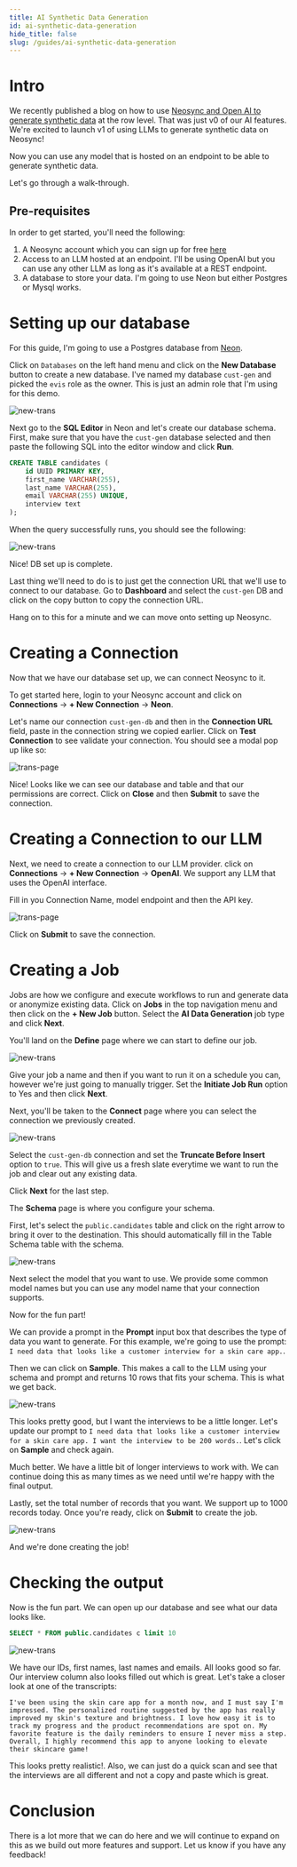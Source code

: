 ```yaml
---
title: AI Synthetic Data Generation
id: ai-synthetic-data-generation
hide_title: false
slug: /guides/ai-synthetic-data-generation
---
```


# Intro

We recently published a blog on how to use [Neosync and Open AI to generate synthetic data](/blog/neosync-llm-integration) at the row level. That was just v0 of our AI features. We're excited to launch v1 of using LLMs to generate synthetic data on Neosync!

Now you can use any model that is hosted on an endpoint to be able to generate synthetic data.

Let's go through a walk-through.

## Pre-requisites

In order to get started, you'll need the following:

1. A Neosync account which you can sign up for free [here](https://www.neosync.dev)
2. Access to an LLM hosted at an endpoint. I'll be using OpenAI but you can use any other LLM as long as it's available at a REST endpoint.
3. A database to store your data. I'm going to use Neon but either Postgres or Mysql works.

# Setting up our database

For this guide, I'm going to use a Postgres database from [Neon](https://neon.tech).

Click on `Databases` on the left hand menu and click on the **New Database** button to create a new database. I've named my database `cust-gen` and picked the `evis` role as the owner. This is just an admin role that I'm using for this demo.

![new-trans](/img/cust-gen-db.png)

Next go to the **SQL Editor** in Neon and let's create our database schema. First, make sure that you have the `cust-gen` database selected and then paste the following SQL into the editor window and click **Run**.

```sql
CREATE TABLE candidates (
    id UUID PRIMARY KEY,
    first_name VARCHAR(255),
    last_name VARCHAR(255),
    email VARCHAR(255) UNIQUE,
    interview text
);
```

When the query successfully runs, you should see the following:

![new-trans](/img/cust-gen-db-create.png)

Nice! DB set up is complete.

Last thing we'll need to do is to just get the connection URL that we'll use to connect to our database. Go to **Dashboard** and select the `cust-gen` DB and click on the copy button to copy the connection URL.

Hang on to this for a minute and we can move onto setting up Neosync.

# Creating a Connection

Now that we have our database set up, we can connect Neosync to it.

To get started here, login to your Neosync account and click on **Connections** -> **+ New Connection** -> **Neon**.

Let's name our connection `cust-gen-db` and then in the **Connection URL** field, paste in the connection string we copied earlier. Click on **Test Connection** to see validate your connection. You should see a modal pop up like so:

![trans-page](/img/candidates-table.png)

Nice! Looks like we can see our database and table and that our permissions are correct. Click on **Close** and then **Submit** to save the connection.

# Creating a Connection to our LLM

Next, we need to create a connection to our LLM provider. click on **Connections** -> **+ New Connection** -> **OpenAI**. We support any LLM that uses the OpenAI interface.

Fill in you Connection Name, model endpoint and then the API key.

![trans-page](/img/openaiconn.png)

Click on **Submit** to save the connection.

# Creating a Job

Jobs are how we configure and execute workflows to run and generate data or anonymize existing data. Click on **Jobs** in the top navigation menu and then click on the **+ New Job** button. Select the **AI Data Generation** job type and click **Next**.

You'll land on the **Define** page where we can start to define our job.

![new-trans](/img/cust-gen-define.png)

Give your job a name and then if you want to run it on a schedule you can, however we're just going to manually trigger. Set the **Initiate Job Run** option to Yes and then click **Next**.

Next, you'll be taken to the **Connect** page where you can select the connection we previously created.

![new-trans](/img/llmcon.png)

Select the `cust-gen-db` connection and set the **Truncate Before Insert** option to `true`. This will give us a fresh slate everytime we want to run the job and clear out any existing data.

Click **Next** for the last step.

The **Schema** page is where you configure your schema.

First, let's select the `public.candidates` table and click on the right arrow to bring it over to the destination. This should automatically fill in the Table Schema table with the schema.

![new-trans](/img/llmschema.png)

Next select the model that you want to use. We provide some common model names but you can use any model name that your connection supports.

Now for the fun part!

We can provide a prompt in the **Prompt** input box that describes the type of data you want to generate. For this example, we're going to use the prompt: `I need data that looks like a customer interview for a skin care app.`.

Then we can click on **Sample**. This makes a call to the LLM using your schema and prompt and returns 10 rows that fits your schema. This is what we get back.

![new-trans](/img/llmprompt.png)

This looks pretty good, but I want the interviews to be a little longer. Let's update our prompt to `I need data that looks like a customer interview for a skin care app. I want the interview to be 200 words.`. Let's click on **Sample** and check again.

Much better. We have a little bit of longer interviews to work with. We can continue doing this as many times as we need until we're happy with the final output.

Lastly, set the total number of records that you want. We support up to 1000 records today. Once you're ready, click on **Submit** to create the job.

![new-trans](/img/llmprompt2.png)

And we're done creating the job!

# Checking the output

Now is the fun part. We can open up our database and see what our data looks like.

```sql
SELECT * FROM public.candidates c limit 10
```

![new-trans](/img/llmdata.png)

We have our IDs, first names, last names and emails. All looks good so far. Our interview column also looks filled out which is great. Let's take a closer look at one of the transcripts:

```
I've been using the skin care app for a month now, and I must say I'm impressed. The personalized routine suggested by the app has really improved my skin's texture and brightness. I love how easy it is to track my progress and the product recommendations are spot on. My favorite feature is the daily reminders to ensure I never miss a step. Overall, I highly recommend this app to anyone looking to elevate their skincare game!
```

This looks pretty realistic!. Also, we can just do a quick scan and see that the interviews are all different and not a copy and paste which is great.

# Conclusion

There is a lot more that we can do here and we will continue to expand on this as we build out more features and support. Let us know if you have any feedback!
